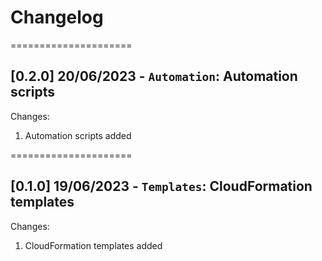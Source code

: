 
# Changelog

=====================
## [0.2.0] 20/06/2023 - `Automation`: Automation scripts

Changes:
1. Automation scripts added

=====================
## [0.1.0] 19/06/2023 - `Templates`: CloudFormation templates

Changes:
1. CloudFormation templates added